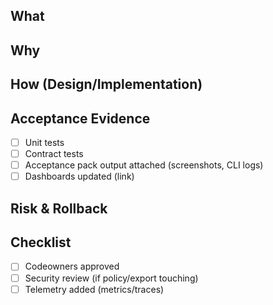 ## What

## Why

## How (Design/Implementation)

## Acceptance Evidence

- [ ] Unit tests
- [ ] Contract tests
- [ ] Acceptance pack output attached (screenshots, CLI logs)
- [ ] Dashboards updated (link)

## Risk & Rollback

## Checklist

- [ ] Codeowners approved
- [ ] Security review (if policy/export touching)
- [ ] Telemetry added (metrics/traces)
